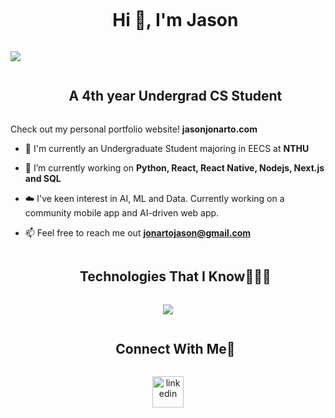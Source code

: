 

<!--h1 without bottom border-->
<div id="user-content-toc">
  <ul align="center">
    <summary><h1 style="display: inline-block">Hi 👋, I'm Jason</h1></summary>
  </ul>
</div>

![](https://komarev.com/ghpvc/?username=poxad&label=PROFILE+VIEWS)


<!--h2 without bottom border-->
<div id="user-content-toc">
  <ul align="center">
    <summary><h2 style="display: inline-block">A 4th year Undergrad CS Student</h2></summary>
  </ul>
</div>

Check out  my personal portfolio website! 
**jasonjonarto.com**

<!--Intro start-->
- 🏫 I'm currently an Undergraduate Student majoring in EECS at **NTHU**

- 🔭 I’m currently working on **Python, React, React Native, Nodejs, Next.js and SQL**

- ☁️ I've keen interest in AI, ML and Data. Currently working on a community mobile app and AI-driven web app.

- 📫 Feel free to reach me out **jonartojason@gmail.com**
<!--Intro end-->


</p>        
<!--- stats (end) -->


<!--h1 without bottom border-->
<div id="user-content-toc">
  <ul align="center">
    <summary><h2 style="display: inline-block">Technologies That I Know👨🏻‍💻</h2></summary>
  </ul>
</div>
<!--tech stack icons-->
<p align="center">
  <a href="https://skillicons.dev">
    <img src="https://skillicons.dev/icons?i=git,cpp,css,prisma,figma,firebase,redis,github,html,js,linux,md,materialui,mongodb,mysql,nextjs,nodejs,postman,py,react,redux,tailwind,ts,vscode&perline=14" />
  </a>
</p>


<!-- Connect with me -->
<!--h2 without bottom border-->
<div id="user-content-toc">
  <ul align="center">
    <summary><h2 style="display: inline-block">Connect With Me🤝</h2></summary>
  </ul>
</div>

<!--icons and links-->
<p align="center">
<a href="https://www.linkedin.com/in/jasonjonarto/" target="blank"><img align="center" src="https://user-images.githubusercontent.com/88904952/234979284-68c11d7f-1acc-4f0c-ac78-044e1037d7b0.png" alt="linkedin" height="50" width="50" /></a>
  
</p>


